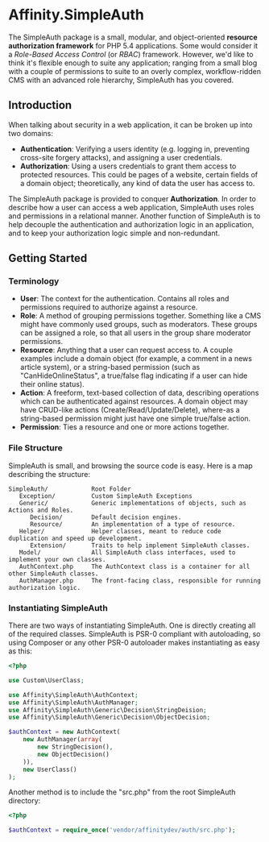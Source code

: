 # Affinity.SimpleAuth

The SimpleAuth package is a small, modular, and object-oriented **resource authorization framework** for PHP 5.4 applications.  Some would consider it a _Role-Based Access Control_ (or _RBAC_) framework.  However, we'd like to think it's flexible enough to suite any application; ranging from a small blog with a couple of permissions to suite to an overly complex, workflow-ridden CMS with an advanced role hierarchy, SimpleAuth has you covered.

## Introduction

When talking about security in a web application, it can be broken up into two domains:
- __Authentication__: Verifying a users identity (e.g. logging in, preventing cross-site forgery attacks), and assigning a user credentials.
- __Authorization__: Using a users credentials to grant them access to protected resources.  This could be pages of a website, certain fields of a domain object; theoretically, any kind of data the user has access to.

The SimpleAuth package is provided to conquer __Authorization__.  In order to describe how a user can access a web application, SimpleAuth uses roles and permissions in a relational manner.  Another function of SimpleAuth is to help decouple the authentication and authorization logic in an application, and to keep your authorization logic simple and non-redundant.

## Getting Started

### Terminology

- __User__: The context for the authentication.  Contains all roles and permissions required to authorize against a resource.
- __Role__: A method of grouping permissions together.  Something like a CMS might have commonly used groups, such as moderators.  These groups can be assigned a role, so that all users in the group share moderator permissions.
- __Resource__: Anything that a user can request access to.  A couple examples include a domain object (for example, a comment in a news article system), or a string-based permission (such as "CanHideOnlineStatus", a true/false flag indicating if a user can hide their online status).
- __Action__: A freeform, text-based collection of data, describing operations which can be authenticated against resources.  A domain object may have CRUD-like actions (Create/Read/Update/Delete), where-as a string-based permission might just have one simple true/false action.
- __Permission__: Ties a resource and one or more actions together.

### File Structure

SimpleAuth is small, and browsing the source code is easy.  Here is a map describing the structure:

````
SimpleAuth/            Root Folder
   Exception/          Custom SimpleAuth Exceptions
   Generic/            Generic implementations of objects, such as Actions and Roles.
      Decision/        Default decision engines.
      Resource/        An implementation of a type of resource.
   Helper/             Helper classes, meant to reduce code duplication and speed up development.
      Extension/       Traits to help implement SimpleAuth classes.
   Model/              All SimpleAuth class interfaces, used to implement your own classes.
   AuthContext.php     The AuthContext class is a container for all other SimpleAuth classes.
   AuthManager.php     The front-facing class, responsible for running authorization logic.
````

### Instantiating SimpleAuth

There are two ways of instantiating SimpleAuth.  One is directly creating all of the required classes.  SimpleAuth is PSR-0 compliant with autoloading, so using Composer or any other PSR-0 autoloader makes instantiating as easy as this:
````php
<?php

use Custom\UserClass;

use Affinity\SimpleAuth\AuthContext;
use Affinity\SimpleAuth\AuthManager;
use Affinity\SimpleAuth\Generic\Decision\StringDeision;
use Affinity\SimpleAuth\Generic\Decision\ObjectDecision;

$authContext = new AuthContext(
    new AuthManager(array(
        new StringDecision(),
        new ObjectDecision()
    )),
    new UserClass()
);
````
Another method is to include the "src.php" from the root SimpleAuth directory:
````php
<?php

$authContext = require_once('vendor/affinitydev/auth/src.php');
````
